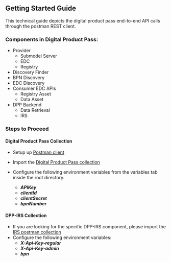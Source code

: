 <!-- 
#######################################################################

Tractus-X - Digital Product Pass Application 

Copyright (c) 2022, 2024 BMW AG
Copyright (c) 2022, 2024 Henkel AG & Co. KGaA
Copyright (c) 2023, 2024 CGI Deutschland B.V. & Co. KG
Copyright (c) 2023, 2024 Contributors to the Eclipse Foundation

See the NOTICE file(s) distributed with this work for additional
information regarding copyright ownership.

This program and the accompanying materials are made available under the
terms of the Apache License, Version 2.0 which is available at
https://www.apache.org/licenses/LICENSE-2.0.

Unless required by applicable law or agreed to in writing, software
distributed under the License is distributed on an "AS IS" BASIS
WITHOUT WARRANTIES OR CONDITIONS OF ANY KIND,
either express or implied. See the
License for the specific language govern in permissions and limitations
under the License.

SPDX-License-Identifier: Apache-2.0

#######################################################################
-->

## Getting Started Guide

This technical guide depicts the digital product pass end-to-end API calls through the postman REST client.

### Components in Digital Product Pass:
- Provider
  - Submodel Server
  - EDC
  - Registry
- Discovery Finder
- BPN Discovery
- EDC Discovery
- Consumer EDC APIs
    - Registry Asset
    - Data Asset
- DPP Backend
    - Data Retrieval
    - IRS


### Steps to Proceed

#### Digital Product Pass Collection
- Setup up [Postman client](https://www.postman.com/downloads)

- Import the [Digital Product Pass collection](./Digital-Product-Pass-collection.json)

- Configure the following environment variables from the variables tab inside the root directory.
    - ***APIKey***
    - ***clientId***
    - ***clientSecret***
    - ***bpnNumber***


#### DPP-IRS Collection
- If you are looking for the specific DPP-IRS component, please import the [IRS postman collection](./IRS/DPP-IRS-collection.json)
- Configure the following environment variables:
    - ***X-Api-Key-regular***
    - ***X-Api-Key-admin***
    - ***bpn***


